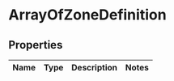 # ArrayOfZoneDefinition

## Properties
Name | Type | Description | Notes
------------ | ------------- | ------------- | -------------
